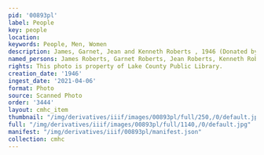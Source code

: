 ```yaml
---
pid: '00893pl'
label: People
key: people
location: 
keywords: People, Men, Women
description: James, Garnet, Jean and Kenneth Roberts , 1946 (Donated by Keith Roberts)
named_persons: James Roberts, Garnet Roberts, Jean Roberts, Kenneth Roberts
rights: This photo is property of Lake County Public Library.
creation_date: '1946'
ingest_date: '2021-04-06'
format: Photo
source: Scanned Photo
order: '3444'
layout: cmhc_item
thumbnail: "/img/derivatives/iiif/images/00893pl/full/250,/0/default.jpg"
full: "/img/derivatives/iiif/images/00893pl/full/1140,/0/default.jpg"
manifest: "/img/derivatives/iiif/00893pl/manifest.json"
collection: cmhc
---
```

